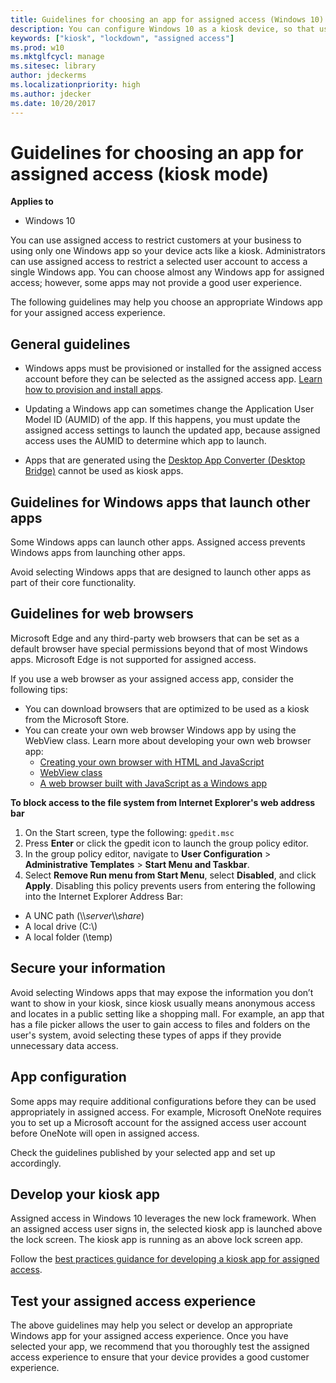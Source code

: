 ```yaml
---
title: Guidelines for choosing an app for assigned access (Windows 10)
description: You can configure Windows 10 as a kiosk device, so that users can only interact with a single app.
keywords: ["kiosk", "lockdown", "assigned access"]
ms.prod: w10
ms.mktglfcycl: manage
ms.sitesec: library
author: jdeckerms
ms.localizationpriority: high
ms.author: jdecker
ms.date: 10/20/2017
---
```


# Guidelines for choosing an app for assigned access (kiosk mode)


**Applies to**

-   Windows 10


You can use assigned access to restrict customers at your business to using only one Windows app so your device acts like a kiosk.  Administrators can use assigned access to restrict a selected user account to access a single Windows app. You can choose almost any Windows app for assigned access; however, some apps may not provide a good user experience.

The following guidelines may help you choose an appropriate Windows app for your assigned access experience.

## General guidelines

- Windows apps must be provisioned or installed for the assigned access account before they can be selected as the assigned access app. [Learn how to provision and install apps](https://msdn.microsoft.com/library/windows/hardware/mt228170.aspx#install_your_apps). 

- Updating a Windows app can sometimes change the Application User Model ID (AUMID) of the app. If this happens, you must update the assigned access settings to launch the updated app, because assigned access uses the AUMID to determine which app to launch. 

- Apps that are generated using the [Desktop App Converter (Desktop Bridge)](https://docs.microsoft.com/windows/uwp/porting/desktop-to-uwp-run-desktop-app-converter) cannot be used as kiosk apps.




## Guidelines for Windows apps that launch other apps

Some Windows apps can launch other apps. Assigned access prevents Windows apps from launching other apps. 

Avoid selecting Windows apps that are designed to launch other apps as part of their core functionality.  

## Guidelines for web browsers

Microsoft Edge and any third-party web browsers that can be set as a default browser have special permissions beyond that of most Windows apps. Microsoft Edge is not supported for assigned access.

If you use a web browser as your assigned access app, consider the following tips: 

- You can download browsers that are optimized to be used as a kiosk from the Microsoft Store.
- You can create your own web browser Windows app by using the WebView class. Learn more about developing your own web browser app:
   - [Creating your own browser with HTML and JavaScript](https://blogs.windows.com/msedgedev/2015/08/27/creating-your-own-browser-with-html-and-javascript/) 
   - [WebView class](https://msdn.microsoft.com/library/windows/apps/windows.ui.xaml.controls.webview.aspx)
   - [A web browser built with JavaScript as a Windows app](https://github.com/MicrosoftEdge/JSBrowser/tree/v1.0)
 
**To block access to the file system from Internet Explorer's web address bar**
1.	On the Start screen, type the following:
    `gpedit.msc`
2.	Press **Enter** or click the gpedit icon to launch the group policy editor.
3.	In the group policy editor, navigate to **User Configuration** > **Administrative Templates** > **Start Menu and Taskbar**.
4.	Select **Remove Run menu from Start Menu**, select **Disabled**, and click **Apply**. Disabling this policy prevents users from entering the following into the Internet Explorer Address Bar:
   - A UNC path (\\\\*server*\\\\*share*)
   - A local drive (C:\\)
   - A local folder (\temp)


## Secure your information

Avoid selecting Windows apps that may expose the information you don’t want to show in your kiosk, since kiosk usually means anonymous access and locates in a public setting like a shopping mall. For example, an app that has a file picker allows the user to gain access to files and folders on the user's system, avoid selecting these types of apps if they provide unnecessary data access.

## App configuration

Some apps may require additional configurations before they can be used appropriately in assigned access. For example, Microsoft OneNote requires you to set up a Microsoft account for the assigned access user account before OneNote will open in assigned access. 

Check the guidelines published by your selected app and set up accordingly. 

## Develop your kiosk app

Assigned access in Windows 10 leverages the new lock framework. When an assigned access user signs in, the selected kiosk app is launched above the lock screen. The kiosk app is running as an above lock screen app. 

Follow the [best practices guidance for developing a kiosk app for assigned access](https://msdn.microsoft.com/library/windows/hardware/mt633799%28v=vs.85%29.aspx). 

## Test your assigned access experience

The above guidelines may help you select or develop an appropriate Windows app for your assigned access experience. Once you have selected your app, we recommend that you thoroughly test the assigned access experience to ensure that your device provides a good customer experience.




 





